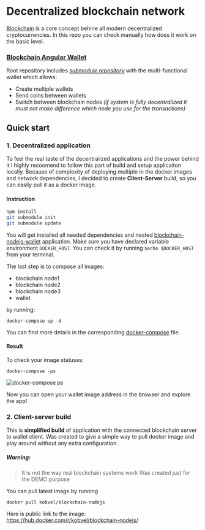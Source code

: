 # Decentralized blockchain network

[Blockchain](https://en.wikipedia.org/wiki/Blockchain) is a core concept behine all modern decentralized cryptocurrencies. In this repo you can check manually how does it work on the basic level.
### [Blockchain Angular Wallet](https://github.com/kobvel/blockchain-nodejs-wallet)
Root repository includes [*submodule repository*](https://github.com/kobvel/blockchain-nodejs-wallet "submodule") with the multi-functional wallet which allows:

* Create multiple wallets
* Send coins between wallets
* Switch between blockchain nodes
*(if system is fully decentralized it must not make difference which node you use for the transactions)*

## Quick start
### 1. Decentralized application
To feel the real taste of the decentralized applications and the power behind it I highly recoomend to follow this part of build and setup applicaiton locally. Because of complexity of deploying multiple in the docker images and network dependencies, I decided to create **Client-Server** build, so you can easily pull it as a docker image.
#### Instruction
```bash
npm install
git submodule init
git submodule update
```
You will get installed all needed dependencies and nested [blockchain-nodejs-wallet](https://github.com/kobvel/blockchain-nodejs-wallet) application.
Make sure you have declared variable environment `DOCKER_HOST`. You can check it by running `$echo $DOCKER_HOST` from your terminal.

The last step is to compose all images:
- blockchain node1
- blockchain node2
- blockchain node3
- wallet

by running:

```
docker-compose up -d
```
You can find more details in the corresponding [docker-compose](https://github.com/kobvel/blockchain-nodejs/blob/master/docker-compose.yml) file.

#### Result

To check your image statuses:
```
docker-compose -ps
```

![docker-compose ps](https://image.ibb.co/gOfY4G/Screen_Shot_2018_01_24_at_20_38_45.png "docker-compose ps")

Now you can open your wallet image address in the browser and explore the app!

### 2. Client-server build

This is **simplified build** of application with the connected blockchain server to wallet client. Was created to give a simple way to pull docker image and play around without any extra configuration.
##### Warning:
> It is not the way real blockchain systems work
> Was created just for the DEMO purpose

You can pull latest image by running
```
docker pull kobvel/blockchain-nodejs
```
Here is public link to the image: https://hub.docker.com/r/kobvel/blockchain-nodejs/
